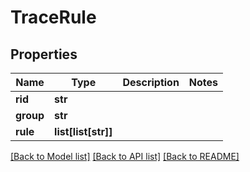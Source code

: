 # TraceRule

## Properties
Name | Type | Description | Notes
------------ | ------------- | ------------- | -------------
**rid** | **str** |  | 
**group** | **str** |  | 
**rule** | **list[list[str]]** |  | 

[[Back to Model list]](../README.md#documentation-for-models) [[Back to API list]](../README.md#documentation-for-api-endpoints) [[Back to README]](../README.md)

